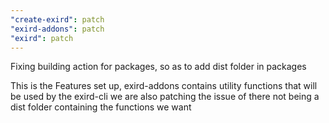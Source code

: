 ```yaml
---
"create-exird": patch
"exird-addons": patch
"exird": patch
---
```


Fixing building action for packages, so as to add dist folder in packages

This is the Features set up, exird-addons contains utility functions that will be used by the exird-cli
we are also patching the issue of there not being a dist folder containing the functions we want